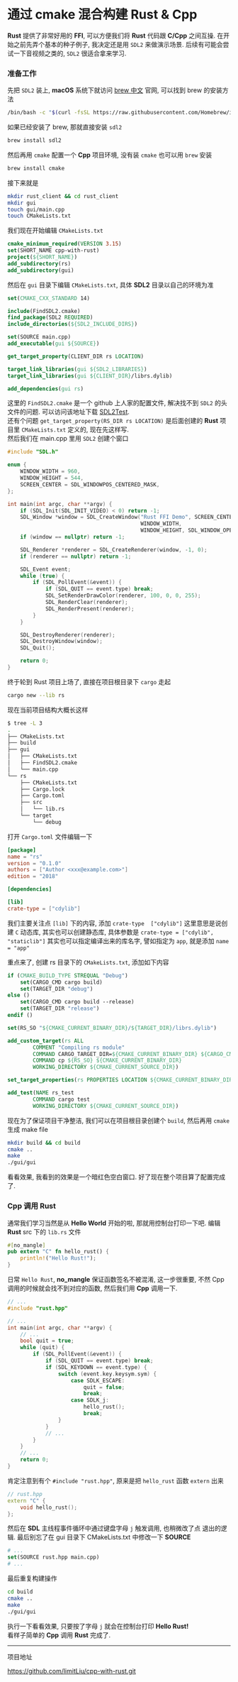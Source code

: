 # 通过 cmake 混合构建 Rust & Cpp
**Rust** 提供了非常好用的 **FFI**, 可以方便我们将 **Rust** 代码跟 **C/Cpp** 之间互操. 在开始之前先弄个基本的种子例子, 我决定还是用 `SDL2` 来做演示场景. 后续有可能会尝试一下音视频之类的, `SDL2` 很适合拿来学习.

### 准备工作

先把 `SDL2` 装上, **macOS** 系统下就访问 [brew 中文](https://brew.sh/index_zh-cn) 官网, 可以找到 brew 的安装方法

```bash
/bin/bash -c "$(curl -fsSL https://raw.githubusercontent.com/Homebrew/install/master/install.sh)"
```
如果已经安装了 brew, 那就直接安装 `sdl2`

```bash
brew install sdl2
```

然后再用 `cmake` 配置一个 **Cpp** 项目环境, 没有装 `cmake` 也可以用 `brew` 安装

```bash
brew install cmake
```

接下来就是
```bash
mkdir rust_client && cd rust_client
mkdir gui
touch gui/main.cpp
touch CMakeLists.txt
```

我们现在开始编辑 `CMakeLists.txt`

```cmake
cmake_minimum_required(VERSION 3.15)
set(SHORT_NAME cpp-with-rust)
project(${SHORT_NAME})
add_subdirectory(rs)
add_subdirectory(gui)
```
然后在 `gui` 目录下编辑 `CMakeLists.txt`, 具体 **SDL2** 目录以自己的环境为准

```cmake
set(CMAKE_CXX_STANDARD 14)

include(FindSDL2.cmake)
find_package(SDL2 REQUIRED)
include_directories(${SDL2_INCLUDE_DIRS})

set(SOURCE main.cpp)
add_executable(gui ${SOURCE})

get_target_property(CLIENT_DIR rs LOCATION)

target_link_libraries(gui ${SDL2_LIBRARIES})
target_link_libraries(gui ${CLIENT_DIR}/librs.dylib)

add_dependencies(gui rs)
```

这里的 `FindSDL2.cmake` 是一个 github 上人家的配置文件, 解决找不到 `SDL2` 的头文件的问题. 可以访问该地址下载 [SDL2Test](https://github.com/trenki2/SDL2Test).  
还有个问题 `get_target_property(RS_DIR rs LOCATION)` 是后面创建的 **Rust** 项目里 `CMakeLists.txt` 定义的, 现在先这样写.  
然后我们在 main.cpp 里用 `SDL2` 创建个窗口

```cpp
#include "SDL.h"

enum {
    WINDOW_WIDTH = 960,
    WINDOW_HEIGHT = 544,
    SCREEN_CENTER = SDL_WINDOWPOS_CENTERED_MASK,
};

int main(int argc, char **argv) {
    if (SDL_Init(SDL_INIT_VIDEO) < 0) return -1;
    SDL_Window *window = SDL_CreateWindow("Rust FFI Demo", SCREEN_CENTER, SCREEN_CENTER,
                                          WINDOW_WIDTH,
                                          WINDOW_HEIGHT, SDL_WINDOW_OPENGL | SDL_WINDOW_RESIZABLE);
    if (window == nullptr) return -1;

    SDL_Renderer *renderer = SDL_CreateRenderer(window, -1, 0);
    if (renderer == nullptr) return -1;

    SDL_Event event;
    while (true) {
        if (SDL_PollEvent(&event)) {
            if (SDL_QUIT == event.type) break;
            SDL_SetRenderDrawColor(renderer, 100, 0, 0, 255);
            SDL_RenderClear(renderer);
            SDL_RenderPresent(renderer);
        }
    }

    SDL_DestroyRenderer(renderer);
    SDL_DestroyWindow(window);
    SDL_Quit();

    return 0;
}
```

终于轮到 Rust 项目上场了, 直接在项目根目录下 `cargo` 走起

```bash
cargo new --lib rs
```
现在当前项目结构大概长这样

```bash
$ tree -L 3
.
├── CMakeLists.txt
├── build
├── gui
│   ├── CMakeLists.txt
│   ├── FindSDL2.cmake
│   └── main.cpp
└── rs
    ├── CMakeLists.txt
    ├── Cargo.lock
    ├── Cargo.toml
    ├── src
    │   └── lib.rs
    └── target
        └── debug
```
打开 `Cargo.toml` 文件编辑一下

```toml
[package]
name = "rs"
version = "0.1.0"
authors = ["Author <xxx@example.com>"]
edition = "2018"

[dependencies]

[lib]
crate-type = ["cdylib"]
```
我们主要关注点 `[lib]` 下的内容, 添加 `crate-type  ["cdylib"]`
这里意思是说创建 `C` 动态库, 其实也可以创建静态库, 具体参数是 `crate-type = ["cdylib", "staticlib"]` 其实也可以指定编译出来的库名字, 譬如指定为 `app`, 就是添加 `name = "app"`

重点来了, 创建 rs 目录下的 `CMakeLists.txt`, 添加如下内容
```cmake
if (CMAKE_BUILD_TYPE STREQUAL "Debug")
    set(CARGO_CMD cargo build)
    set(TARGET_DIR "debug")
else ()
    set(CARGO_CMD cargo build --release)
    set(TARGET_DIR "release")
endif ()

set(RS_SO "${CMAKE_CURRENT_BINARY_DIR}/${TARGET_DIR}/librs.dylib")

add_custom_target(rs ALL
        COMMENT "Compiling rs module"
        COMMAND CARGO_TARGET_DIR=${CMAKE_CURRENT_BINARY_DIR} ${CARGO_CMD}
        COMMAND cp ${RS_SO} ${CMAKE_CURRENT_BINARY_DIR}
        WORKING_DIRECTORY ${CMAKE_CURRENT_SOURCE_DIR})

set_target_properties(rs PROPERTIES LOCATION ${CMAKE_CURRENT_BINARY_DIR})

add_test(NAME rs_test
        COMMAND cargo test
        WORKING_DIRECTORY ${CMAKE_CURRENT_SOURCE_DIR})
```

现在为了保证项目干净整洁, 我们可以在项目根目录创建个 `build`, 然后再用 `cmake` 生成 make file

```bash
mkdir build && cd build
cmake ..
make
./gui/gui
```

看看效果, 我看到的效果是一个暗红色空白窗口. 好了现在整个项目算了配置完成了.

### Cpp 调用 Rust
通常我们学习当然是从 **Hello World** 开始的啦, 那就用控制台打印一下吧.
编辑 **Rust** src 下的 `lib.rs` 文件

```rust
#[no_mangle]
pub extern "C" fn hello_rust() {
    println!("Hello Rust!");
}
```
日常 `Hello Rust`, **no_mangle** 保证函数签名不被混淆, 这一步很重要, 不然 Cpp 调用的时候就会找不到对应的函数, 然后我们用 **Cpp** 调用一下.

```cpp
// ...
#include "rust.hpp"

// ...
int main(int argc, char **argv) {
    // ...
    bool quit = true;
    while (quit) {
        if (SDL_PollEvent(&event)) {
            if (SDL_QUIT == event.type) break;
            if (SDL_KEYDOWN == event.type) {
                switch (event.key.keysym.sym) {
                    case SDLK_ESCAPE:
                        quit = false;
                        break;
                    case SDLK_j:
                        hello_rust();
                        break;
                }
            }
            // ...
        }
    }
    // ...
    return 0;
}
```

肯定注意到有个 `#include "rust.hpp"`, 原来是把 `hello_rust` 函数 `extern` 出来

```hpp
// rust.hpp
extern "C" {
    void hello_rust();
};
```

然后在 **SDL** 主线程事件循环中通过键盘字母 `j` 触发调用, 也稍微改了点 退出的逻辑. 最后别忘了在 gui 目录下 CMakeLists.txt 中修改一下 **SOURCE**

```cmake
# ...
set(SOURCE rust.hpp main.cpp)
# ...
```
最后重复构建操作
```bash
cd build
cmake ..
make
./gui/gui
```
执行一下看看效果, 只要按了字母 `j` 就会在控制台打印 **Hello Rust!**  
看样子简单的 **Cpp** 调用 **Rust** 完成了.

----
项目地址

https://github.com/limitLiu/cpp-with-rust.git
